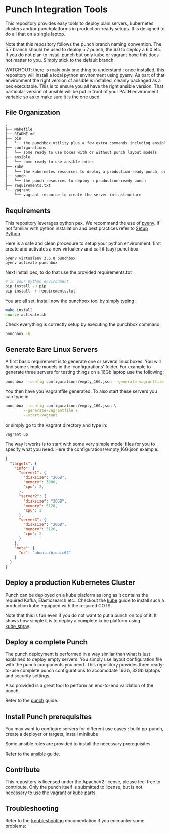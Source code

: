 # Punch Integration Tools

This repository provides easy tools to deploy plain servers, kubernetes clusters and/or
punchplatforms in production-ready setups. It is designed to do all that on a single laptop.

Note that this repository follows the punch branch naming convention. The 5.7 branch should be used to deploy 5.7 punch, the 6.0 to deploy a 6.0 etc. If you do not plan to install punch but only kube or vagrant boxe this does not matter to you. Simply stick to the
default branch. 

WATCHOUT: there is realy only one thing to understand : once installed, this repository will install a local python environment
using pyenv. As part of that environment the right version of ansible is installed, cleanly packaged as a pex executable.
This is to ensure you all have the right ansible version. That particular version of ansible will be put in front of your 
PATH environment variable so as to make sure it is the one used. 

## File Organization

```sh
.
├── Makefile
├── README.md
├── bin
│   └── the punchbox utility plus a few extra commands including ansible
├── configurations
│   └── some ready to use boxes with or without punch layout models
├── ansible
│   └── some ready to use ansible roles
├── kube
│   └── the kubernetes resources to deploy a production-ready punch, or simply play with kube.
├── punch
│   └── the punch resources to deploy a production-ready punch
├── requirements.txt
└── vagrant
    └── vagrant resource to create the server infrastructure
```

## Requirements 

This repository leverages python pex. We recommand the use of [pyenv](https://github.com/pyenv/pyenv). 
If not familiar with python installation and best practices refer to 
[Setup Python](https://gitlab.thalesdigital.io/punch/product/pp-punch/-/blob/6.x/pp-documentation/docs/Contribution_Guide/Setup_Python.md). 

Here is a safe and clean procedure to setup your python environment: first 
create and activates a new virtualenv and call it (say) punchbox
```sh
pyenv virtualenv 3.6.8 punchbox
pyenv activate punchbox
```

Next install pex, to do that use the provided requirements.txt

```sh
# in your python environment
pip install -U pip
pip install -r requirements.txt
```

You are all set. Install now the punchbox tool by simply typing :

```sh
make install
source activate.sh
```

Check everything is correctly setup by executing the punchbox command:
```sh
punchbox -h
```

## Generate Bare Linux Servers

A first basic requirement is to generate one or several linux boxes. You will find some
simple models in the 'configurations' folder. For example to generate 
three servers for testing things on a 16Gb laptop use the following:

```sh
punchbox --config configurations/empty_16G.json --generate-vagrantfile
```

You then have you Vagrantfile generated. To also start these servers you can type in:

```sh
punchbox --config configurations/empty_16G.json \
        --generate-vagrantfile \
        --start-vagrant
```

or simply go to the vagrant directory and type in:

```sh
vagrant up
```

The way it works is to start with some very simple model files for you to specify what you need. 
Here the configurations/empty_16G.json example:

```json
{
  "targets": {
    "info": {
      "server1": {
        "disksize": "20GB",
        "memory": 3000,
        "cpu": 2,
      },
      "server2": {
        "disksize": "20GB",
        "memory": 5120,
        "cpu": 2
      },
      "server3": {
        "disksize": "20GB",
        "memory": 5120,
        "cpu": 2
      }
    },
    "meta": {
      "os": "ubuntu/bionic64"
    }
  }
}
```

## Deploy a production Kubernetes Cluster

Punch can be deployed on a kube platform as long as it contains the required Kafka, Elasticsearch etc.. 
Checkout the [kube](./kube/README.md) guide to install such a production kube equipped with the required COTS.

Note that this is fun even if you do not want to put a punch on top of it. It shows how simple it is to
deploy a complete kube platform using [kube_spray](https://github.com/kubernetes-sigs/kubespray).

## Deploy a complete Punch

The punch deployment is performed in a way similar than what is just explained to deploy empty servers.
You simply use layout configuration file with the punch components you need. This repository provides
three ready-to-use complete punch configurations to accomodate 16Gb, 32Gb laptops and security settings. 

Also provided is a great tool to perform an end-to-end validation of the punch. 

Refer to the [punch](./punch/README.md) guide.  

## Install Punch prerequisites

You may want to configure servers for different use cases : build pp-punch, create a deployer or targets, install minikube  

Some ansible roles are provided to install the necessary prerequisites 

Refer to the [ansible](./ansible/README.md) guide.  


## Contribute

This repository is licensed under the ApacheV2 license, please feel free to contribute. 
Only the punch itself is submitted to license, but is not necessary to use the vagrant or kube 
parts.

## Troubleshooting

Refer to the [troubleshooting](./Troubleshooting.md) documentation if you encounter some problems:
